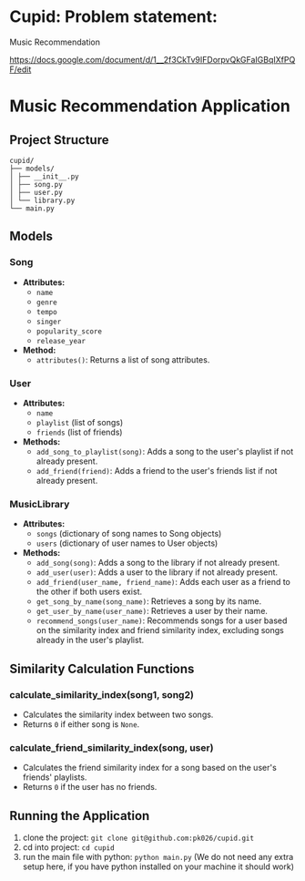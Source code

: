 # Cupid: Problem statement:
Music Recommendation

https://docs.google.com/document/d/1__2f3CkTv9IFDorpvQkGFaIGBqIXfPQF/edit


# Music Recommendation Application

## Project Structure
    cupid/
    ├── models/
    │ ├── __init__.py
    │ ├── song.py
    │ ├── user.py
    │ └── library.py
    └── main.py


## Models

### Song
- **Attributes:**
  - `name`
  - `genre`
  - `tempo`
  - `singer`
  - `popularity_score`
  - `release_year`
- **Method:**
  - `attributes()`: Returns a list of song attributes.

### User
- **Attributes:**
  - `name`
  - `playlist` (list of songs)
  - `friends` (list of friends)
- **Methods:**
  - `add_song_to_playlist(song)`: Adds a song to the user's playlist if not already present.
  - `add_friend(friend)`: Adds a friend to the user's friends list if not already present.

### MusicLibrary
- **Attributes:**
  - `songs` (dictionary of song names to Song objects)
  - `users` (dictionary of user names to User objects)
- **Methods:**
  - `add_song(song)`: Adds a song to the library if not already present.
  - `add_user(user)`: Adds a user to the library if not already present.
  - `add_friend(user_name, friend_name)`: Adds each user as a friend to the other if both users exist.
  - `get_song_by_name(song_name)`: Retrieves a song by its name.
  - `get_user_by_name(user_name)`: Retrieves a user by their name.
  - `recommend_songs(user_name)`: Recommends songs for a user based on the similarity index and friend similarity index, excluding songs already in the user's playlist.

## Similarity Calculation Functions

### calculate_similarity_index(song1, song2)
- Calculates the similarity index between two songs.
- Returns `0` if either song is `None`.

### calculate_friend_similarity_index(song, user)
- Calculates the friend similarity index for a song based on the user's friends' playlists.
- Returns `0` if the user has no friends.

## Running the Application

1. clone the project: `git clone git@github.com:pk026/cupid.git`
2. cd into project: `cd cupid`
3. run the main file with python: `python main.py`   (We do not need any extra setup here, if you have python installed on your machine it should work)

